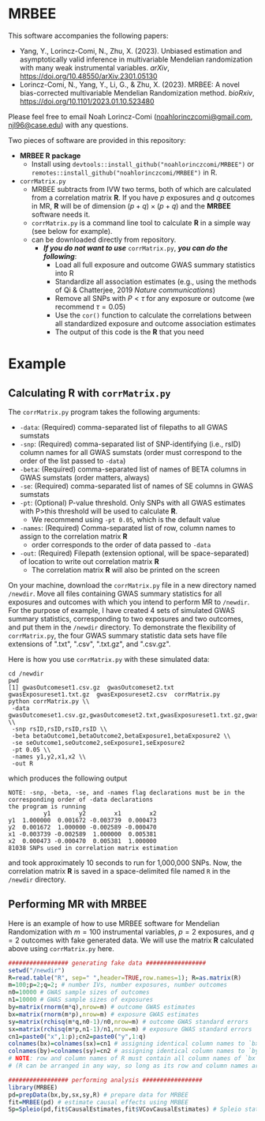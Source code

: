 # MRBEE
This software accompanies the following papers:

- Yang, Y., Lorincz-Comi, N., Zhu, X. (2023). Unbiased estimation and asymptotically valid inference in multivariable Mendelian randomization with many weak instrumental variables. *arXiv*, https://doi.org/10.48550/arXiv.2301.05130
- Lorincz-Comi, N., Yang, Y., Li, G., & Zhu, X. (2023). MRBEE: A novel bias-corrected multivariable Mendelian Randomization method. *bioRxiv*, https://doi.org/10.1101/2023.01.10.523480

Please feel free to email Noah Lorincz-Comi (noahlorinczcomi@gmail.com, njl96@case.edu) with any questions.

Two pieces of software are provided in this repository:
- **MRBEE R package**
  - Install using `devtools::install_github("noahlorinczcomi/MRBEE")` or `remotes::install_github("noahlorinczcomi/MRBEE")` in R.
- `corrMatrix.py`
  - MRBEE subtracts from IVW two terms, both of which are calculated from a correlation matrix **R**. If you have $p$ exposures and $q$ outcomes in MR, **R** will be of dimension $(p+q)\times (p+q)$ and the **MRBEE** software needs it.
  - `corrMatrix.py` is a command line tool to calculate **R** in a simple way (see below for example).
  - can be downloaded directly from repository.
    - ***If you do not want to use*** `corrMatrix.py`, ***you can do the following***:
      - Load all full exposure and outcome GWAS summary statistics into R
      - Standardize all association estimates (e.g., using the methods of Qi & Chatterjee, 2019 *Nature communications*)
      - Remove all SNPs with $P<\tau$ for any exposure or outcome (we recommend $\tau=0.05$)
      - Use the `cor()` function to calculate the correlations between all standardized exposure and outcome association estimates
      - The output of this code is the **R** that you need

# Example
## Calculating **R** with `corrMatrix.py`
The `corrMatrix.py` program takes the following arguments:
- `-data`: (Required) comma-separated list of filepaths to all GWAS sumstats
- `-snp`: (Required) comma-separated list of SNP-identifying (i.e., rsID) column names for all GWAS sumstats (order must correspond to the order of the list passed to `-data`)
- `-beta`: (Required) comma-separated list of names of BETA columns in GWAS sumstats (order matters, always)
- `-se`: (Required) comma-separated list of names of SE columns in GWAS sumstats
- `-pt`: (Optional) P-value threshold. Only SNPs with all GWAS estimates with P>this threshold will be used to calculate **R**.
  - We recommend using `-pt 0.05`, which is the default value
- `-names`: (Required) Comma-separated list of row, column names to assign to the correlation matrix **R**
  - order corresponds to the order of data passed to `-data`
- `-out`: (Required) Filepath (extension optional, will be space-separated) of location to write out correlation matrix **R**
  - The correlation matrix **R** will also be printed on the screen

On your machine, download the `corrMatrix.py` file in a new directory named `/newdir`. Move all files containing GWAS summary statistics for all exposures and outcomes with which you intend to perform MR to `/newdir`. For the purpose of example, I have created 4 sets of simulated GWAS summary statistics, corresponding to two exposures and two outcomes, and put them in the `/newdir` directory. To demonstrate the flexibility of `corrMatrix.py`, the four GWAS summary statistic data sets have file extensions of ".txt", ".csv", ".txt.gz", and ".csv.gz".

Here is how you use `corrMatrix.py` with these simulated data:
```
cd /newdir
pwd
[1] gwasOutcomeset1.csv.gz  gwasOutcomeset2.txt  gwasExposureset1.txt.gz  gwasExposureset2.csv  corrMatrix.py
python corrMatrix.py \\
 -data gwasOutcomeset1.csv.gz,gwasOutcomeset2.txt,gwasExposureset1.txt.gz,gwasExposureset2.csv \\ 
 -snp rsID,rsID,rsID,rsID \\ 
 -beta betaOutcome1,betaOutcome2,betaExposure1,betaExposure2 \\ 
 -se seOutcome1,seOutcome2,seExposure1,seExposure2 
 -pt 0.05 \\
 -names y1,y2,x1,x2 \\
 -out R
```
which produces the following output
```
NOTE: -snp, -beta, -se, and -names flag declarations must be in the corresponding order of -data declarations
the program is running
          y1        y2        x1        x2
y1  1.000000  0.001672 -0.003739  0.000473
y2  0.001672  1.000000 -0.002589 -0.000470
x1 -0.003739 -0.002589  1.000000  0.005381
x2  0.000473 -0.000470  0.005381  1.000000
81038 SNPs used in correlation matrix estimation
```
and took approximately 10 seconds to run for 1,000,000 SNPs. Now, the correlation matrix **R** is saved in a space-delimited file named `R` in the `/newdir` directory.

## Performing MR with MRBEE
Here is an example of how to use MRBEE software for Mendelian Randomization with $m=100$ instrumental variables, $p=2$ exposures, and $q=2$ outcomes with fake generated data. We will use the matrix **R** calculated above using `corrMatrix.py` here.

```R
################# generating fake data #################
setwd("/newdir")
R=read.table("R", sep=" ",header=TRUE,row.names=1); R=as.matrix(R)
m=100;p=2;q=2; # number IVs, number exposures, number outcomes
n0=10000 # GWAS sample sizes of outcomes
n1=10000 # GWAS sample sizes of exposures
by=matrix(rnorm(m*q),nrow=m) # outcome GWAS estimates
bx=matrix(rnorm(m*p),nrow=m) # exposure GWAS estimates
sy=matrix(rchisq(m*q,n0-1)/n0,nrow=m) # outcome GWAS standard errors
sx=matrix(rchisq(m*p,n1-1)/n1,nrow=m) # exposure GWAS standard errors
cn1=paste0("x",1:p);cn2=paste0("y",1:q)
colnames(bx)=colnames(sx)=cn1 # assigning identical column names to `bx` and `sx` (required)
colnames(by)=colnames(sy)=cn2 # assigning identical column names to `by` and `sy` (required)
# NOTE: row and column names of R must contain all column names of `bx` and `by` 
# (R can be arranged in any way, so long as its row and column names are correctly specified)

################# performing analysis #################
library(MRBEE)
pd=prepData(bx,by,sx,sy,R) # prepare data for MRBEE
fit=MRBEE(pd) # estimate causal effects using MRBEE 
Sp=Spleio(pd,fit$CausalEstimates,fit$VCovCausalEstimates) # Spleio statistics and P-values for horizontal pleiotropy for each IV 
```
